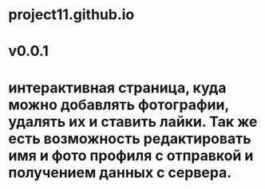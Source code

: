 # project11.github.io
# v0.0.1
# интерактивнaя страница, куда можно добавлять фотографии, удалять их и ставить лайки. Так же есть возможность редактировать имя и фото профиля с отправкой и получением данных с сервера.
